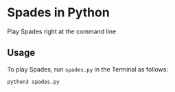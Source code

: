 # Spades in Python

Play Spades right at the command line

## Usage

To play Spades, run `spades.py` in the Terminal as follows: 

```
python3 spades.py
```

